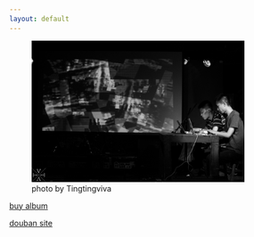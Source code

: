 ```yaml
---
layout: default
---
```


<figure class="main">
    <img src="/img/se41.jpg" alt="Sean Lee" width="90%" />
    <figcaption>photo by Tingtingviva</figcaption>
</figure>


[buy album][se2]

[douban site][douban]

[se2]: http://se2.kunjinkao.org/
[douban]: http://site.douban.com/kunjinkao